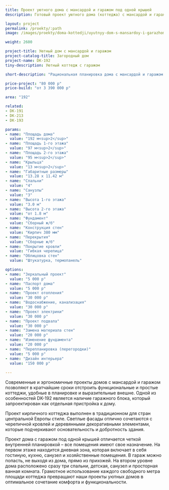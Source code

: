 ```yaml
---
title: Проект уютного дома с мансардой и гаражом под одной крышей
description: Готовый проект уютного дома (коттеджа) с мансардой и гаражом под одной крышей, из кирпича, газобетона или пеноблоков. Площадь&#58; 192 м.кв.

layout: project
permalink: /proekty/:path
image: /images/proekty/doma-kottedji/uyutnyy-dom-s-mansardoy-i-garazhom-192m-1_1920w.jpg

weight: 2600

project-title: Уютный дом с мансардой и гаражом
project-catalog-title: Загородный дом
project-name: DK-192
tiny-description: Уютный коттедж с гаражом

short-description: "Рациональная планировка дома с мансардой и гаражом делает его удобным для жизни. Кухня и гостиная это два отдельных помещения. Гараж на одну машину расположен на первом этаже коттеджа, а на втором есть четыре комнаты, в которых может быть кабинет, игровая комната, мастерская, спальня – все, что пожелаете! Вместительная постирочная позволит вместить и сушильную машину, и гладильную доску, и совершенно разные бытовые вещи – от ведер до пылесоса."

price-project: "80 000 р"
price-build: "от 3 390 000 р"

area: "192"

related:
- DK-191
- DK-213
- DK-193

params:
- name: "Площадь дома"
  value: "192 м<sup>2</sup>"
- name: "Площадь 1-го этажа"
  value: "97 м<sup>2</sup>"
- name: "Площадь 2-го этажа"
  value: "95 м<sup>2</sup>"
- name: "Крыльца"
  value: "13 м<sup>2</sup>"
- name: "Габаритные размеры"
  value: "13.28 x 11.42 м"
- name: "Спальни"
  value: "4"
- name: "Санузлы"
  value: "3"
- name: "Высота 1-го этажа"
  value: "3.0 м"
- name: "Высота 2-го этажа"
  value: "от 1.8 м"
- name: "Фундамент"
  value: "Сборный ж/б"
- name: "Конструкция стен"
  value: "Кирпич 380 мм"
- name: "Перекрытия"
  value: "Сборные ж/б"
- name: "Покрытие кровли"
  value: "Гибкая черепица"
- name: "Облицовка стен"
  value: "Штукатурка, термопанель"

options:
- name: "Зеркальный проект"
  value: "5 000 р"
- name: "Паспорт дома"
  value: "5 000 р"
- name: "Проект отопления"
  value: "30 000 р"
- name: "Водоснабжение, канализация"
  value: "30 000 р"
- name: "Проект электрики"
  value: "30 000 р"
- name: "Проект подвала"
  value: "30 000 р"
- name: "Замена материала стен"
  value: "20 000 р"
- name: "Изменение фундамента"
  value: "20 000 р"
- name: "Перепланировка (перегородки)"
  value: "5 000 р"
- name: "Дизайн интерьера"
  value: "150 000 р"
  
---
```

Современные и эргономичные проекты домов с мансардой и гаражом позволяют в кратчайшие сроки отстроить функциональные и простые коттеджи, удобные в планировке и выразительные внешне. Одной из особенностей DK-192 является наличие гаражного блока, который запроектирован как отдельная пристройка к дому.

Проект кирпичного коттеджа выполнен в традиционном для стран центральной Европы стиле. Светлые фасады отлично сочетаются с черепичной кровлей и деревянными декоративными элементами, которые подчеркивают основательность и добротность здания.

Проект дома с гаражом под одной крышей отличается четкой внутренней планировкой – все помещения имеют свое назначение. На первом этаже находится дневная зона, которая включает в себя гостиную, кухню, санузел и хозяйственные помещения. В гараж можно попасть, не выходя из дома, прямо из прихожей. На втором уровне дома расположено сразу три спальни, детская, санузел и просторная ванная комната. Грамотное использование каждого свободного метра площади коттеджа превращают наши проекты уютных домов в оптимальное сочетание комфорта и функциональности.